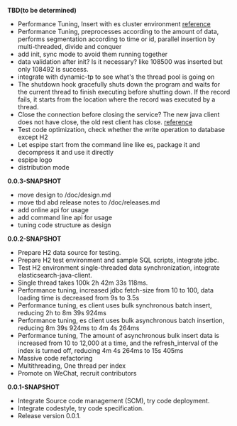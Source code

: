 **TBD(to be determined)**

- Performance Tuning, Insert with es cluster environment 
[reference](https://www.elastic.co/blog/benchmarking-and-sizing-your-elasticsearch-cluster-for-logs-and-metrics)
- Performance Tuning, preprocesses according to the amount of data, 
performs segmentation according to time or id, 
parallel insertion by multi-threaded, divide and conquer
- add init, sync mode to avoid them running together 
- data validation after init? Is it necessary? like 108500 was inserted but only 108492 is success.
- integrate with dynamic-tp to see what's the thread pool is going on
- The shutdown hook gracefully shuts down the program and waits for the current thread to finish executing before shutting down.
 If the record fails, it starts from the location where the record was executed by a thread.
- Close the connection before closing the service? The new java client does not have close, the old rest client has close.
 [reference](https://discuss.elastic.co/t/closing-client-on-shutdown/14669/3)
- Test code optimization, check whether the write operation to database except H2
- Let espipe start from the command line like es, package it and decompress it and use it directly
- espipe logo
- distribution mode

**0.0.3-SNAPSHOT**
- move design to /doc/design.md
- move tbd abd release notes to /doc/releases.md
- add online api for usage
- add command line api for usage
- tuning code structure as design 

**0.0.2-SNAPSHOT**

- Prepare H2 data source for testing.
- Prepare H2 test environment and sample SQL scripts, integrate jdbc.
- Test H2 environment single-threaded data synchronization, integrate elasticsearch-java-client.
- Single thread takes 100k 2h 42m 33s 118ms.
- Performance tuning, increased jdbc fetch-size from 10 to 100, data loading time is decreased from 9s to 3.5s
- Performance tuning, es client uses bulk synchronous batch insert, reducing 2h to 8m 39s 924ms
- Performance tuning, es client uses bulk asynchronous batch insertion, reducing 8m 39s 924ms to 4m 4s 264ms
- Performance tuning, The amount of asynchronous bulk insert data is increased from 10 to 12,000 at a time, and the refresh_interval of the index is turned off, reducing 4m 4s 264ms to 15s 405ms
- Massive code refactoring
- Multithreading, One thread per index
- Promote on WeChat, recruit contributors


**0.0.1-SNAPSHOT**
     
- Integrate Source code management (SCM), try code deployment.     
- Integrate codestyle, try code specification.
- Release version 0.0.1.